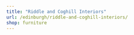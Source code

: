 ```yaml
---
title: "Riddle and Coghill Interiors"
url: /edinburgh/riddle-and-coghill-interiors/
shop: furniture
---
```


